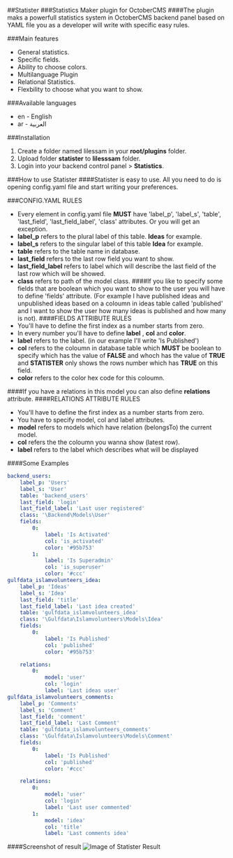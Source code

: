 ##Statister
###Statistics Maker plugin for OctoberCMS
####The plugin maks a powerfull statistics system in OctoberCMS backend panel based on YAML file you as a developer will write with specific easy rules.

###Main features
* General statistics.
* Specific fields.
* Ability to choose colors.
* Multilanguage Plugin
* Relational Statistics.
* Flexbility to choose what you want to show.

###Available languages
* en - English
* ar - العربية

###Installation
1. Create a folder named lilessam in your __root/plugins__ folder.
1. Upload folder __statister__ to __lilesssam__ folder.
1. Login into your backend control panel > __Statistics__.

###How to use Statister
####Statister is easy to use. All you need to do is opening config.yaml file and start writing your preferences.

###CONFIG.YAML RULES
* Every element in config.yaml file __MUST__ have 'label_p', 'label_s', 'table', 'last_field', 'last_field_label', 'class' attributes. Or you will get an exception.
* __label_p__ refers to the plural label of this table. __Ideas__ for example.
* __label_s__ refers to the singular label of this table __Idea__ for example.
* __table__ refers to the table name in database.
* __last_field__ refers to the last row field you want to show.
* __last_field_label__ refers to label which will describe the last field of the last row which will be showed.
* __class__ refers to path of the model class.
####If you like to specify some fields that are boolean which you want to show to the user you will have to define 'fields' attribute. (For example I have published ideas and unpublished ideas based on a coloumn in ideas table called 'published' and I want to show the user how many ideas is published and how many is not).
####FIELDS ATTRIBUTE RULES
* You'll have to define the first index as a number starts from zero.
* In every number you'll have to define __label__ , __col__ and __color__.
* __label__ refers to the label. (in our example I'll write 'Is Published')
* __col__ refers to the coloumn in database table which __MUST__ be boolean to specify which has the value of __FALSE__ and whoch has the value of __TRUE__ and __STATISTER__ only shows the rows number which has __TRUE__ on this field.
* __color__ refers to the color hex code for this coloumn.

####If you have a relations in this model you can also define __relations__ attribute.
####RELATIONS ATTRIBUTE RULES
* You'll have to define the first index as a number starts from zero.
* You have to specify model, col and label attributes.
* __model__ refers to models which have relation (belongsTo) the current model.
* __col__ refers the the coloumn you wanna show (latest row).
* __label__ refers to the label which describes what will be displayed


####Some Examples
```yaml
backend_users:
    label_p: 'Users'
    label_s: 'User'
    table: 'backend_users'
    last_field: 'login'
    last_field_label: 'Last user registered'
    class: '\Backend\Models\User'
    fields:
        0:
            label: 'Is Activated'
            col: 'is_activated'
            color: '#95b753'
        1:
            label: 'Is Superadmin'
            col: 'is_superuser'
            color: '#ccc'
gulfdata_islamvolunteers_idea:
    label_p: 'Ideas'
    label_s: 'Idea'
    last_field: 'title'
    last_field_label: 'Last idea created'
    table: 'gulfdata_islamvolunteers_idea'
    class: '\Gulfdata\Islamvolunteers\Models\Idea'
    fields:
        0:
            label: 'Is Published'
            col: 'published'
            color: '#95b753'

    relations:
        0:
            model: 'user'
            col: 'login'
            label: 'Last ideas user'
gulfdata_islamvolunteers_comments:
    label_p: 'Comments'
    label_s: 'Comment'
    last_field: 'comment'
    last_field_label: 'Last Comment'
    table: 'gulfdata_islamvolunteers_comments'
    class: '\Gulfdata\Islamvolunteers\Models\Comment'
    fields:
        0:
            label: 'Is Published'
            col: 'published'
            color: '#ccc'

    relations:
        0:
            model: 'user'
            col: 'login'
            label: 'Last user commented'
        1:
            model: 'idea'
            col: 'title'
            label: 'Last comments idea'

```


####Screenshot of result
![Image of Statister Result](http://i.imgur.com/QgYeiTD.png)
